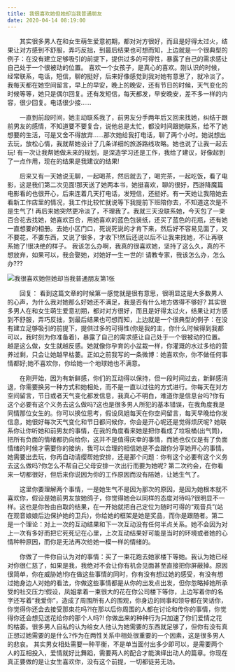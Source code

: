 ```yaml
---
title: 我很喜欢她但她却当我普通朋友
date: 2020-04-14 08:19:00
---
```




　　其实很多男人在和女生萌生爱意初期，都对对方很好，而且是好得太过火，结果让对方感到不舒服，弄巧反拙，到最后结果也可想而知，上边就是一个很典型的例子：在没有建立足够吸引的前提下，提供过多的可得性，暴露了自己的需求感让自己处于一个很被动的位置。 喜欢一个女孩子，是真心的喜欢。刚认识的时候，经常联系，电话，短信，聊的挺好，后来好像感觉到我对她有意思了，就冷淡了。我每天都在她空间留言，早上的早安，晚上的晚安，还有节日的时候，天气变化的时候等等，她只是偶尔回复。还有发短信，每天都发，早安晚安，差不多一样的内容，很少回复。电话很少接……

　　一直到前段时间，她主动联系我了，前男友分手两年后又回来找她，纠结于跟前男友的感情，不知道要不要复合，说他总是太忙，都没时间跟她联系，给不了她想要的生活，可是又舍不得放弃……那次她给我打电话，聊了两个小时。她说想出去玩，放松心情，我就帮她设计了几条详细的旅游路线攻略。她也说了让我一起去玩! 有一次让我帮她做未来的规划，是深造学习还是工作，我给了建议，好像起到了一点作用，现在的结果是我建议的结果!

　　后来又有一天她说无聊，一起喝茶，然后就去了，喝完茶，一起吃饭，看了电影，这是我们第二次见面!那天送了她两本书，她挺喜欢，聊的很好，西游降魔篇电影看的也很开心，后来连着几天打电话，发短信，还挺好。有一天她让我陪她去看新工作店里的情况，我工作比较忙就说等下我提前下班陪你去，不知道这次是不是生气了! 再后来她突然更冷淡了，不理我了。我就三天没联系她，今天包了一束百合花去找她，她喜欢百合，用她喜欢的蓝色包装纸，还买了蓝色的花瓶，还有她一直想要的相册。去她小区门口，死说死说的才肯下来，然后好不容易见面了，又不要花，不要东西，又说了很多，才收下!然后还说以后不让我来找她，不让再联系她了!很决绝的样子。 我该怎么办啊，我真的很喜欢她，坚持了这么久，真的不想放弃，如果可以，我会娶她，对她好一生一世的! 请教专家，我该怎么办，怎么办???

![我很喜欢她但她却当我普通朋友第1张](/img/88dcd54e873b5a2ca2e56310d5c2813c.jpg)

　　回复： 看到这篇文章的时候第一感觉就是很有意思，很明显这是大多数男人的心声，为什么我对她那么好她还不满足，我是否有什么地方做得不够好? 其实很多男人在和女生萌生爱意初期，都对对方很好，而且是好得太过火，结果让对方感到不舒服，弄巧反拙，到最后结果也可想而知，上边就是一个很典型的例子：在没有建立足够吸引的前提下，提供过多的可得性(你是我的主，你什么时候得到我都可以，我时刻为你准备着)，暴露了自己的需求感让自己处于一个很被动的位置。越是这么做，女生就越反感。她就像你孕育的小盆栽一样，你灌溉的水过多给的营养过剩，只会让她越早枯萎。正如之前我写的一条微博：她喜欢你，你不做任何事情都好;她不喜欢你，你给她一个地球她也不满意。

　　在刚开始，因为有新鲜感，你们的互动得以保持，但一段时间过去，新鲜感消退，你需要换另一种方式和她相处，而不是一直以过往的方式进行。你每天在对方空间留言，节日或者天气变化都发信息，我真心不明白，难道你是信息台吗?你有这个必要有这个义务去这么做吗?这也是很多男人所犯的基本错误，在我角度我是同情那位女生的。你可以换位思考，假设凤姐每天在你空间留言，每天早晚给你发信息，她很好每次天气变化和节日都问候你，你会是开心呢还是觉得烦厌呢? 她联系你让你听她和前男友的事情，在我的角度看来她是把你看成了垃圾桶(出气筒)，把所有负面的情绪都扔向给你，这并不是值得庆幸的事情，而她也仅仅是有了负面情绪的时候才需要你的接纳，我可以合理的相信她是不会跟你分享她开心的事情。她需要出去玩，你再自动请缨帮她安排，还是那个问题：你有这个必要有这个义务去这么做吗?你怎么不帮自己父母安排一次出行而要为她呢? 第二次约会，在你看来一切都很好，但后来你说因为你的工作原因而没有陪她，让她生气了。

　　这里你要理解两个事情，一是她生气不是因为那次的原因，是因为她根本就不喜欢你，假设是她前男友放她鸽子，你觉得她会以同样的态度对待吗?很明显不一样。这也是你咎由自取的结果，在一开始就把自己定位为随时可得的“观音兵”(站在观音娘娘后边保护她的卫兵)，你给她的框架是她是奖品，而你是跟随者。第二是一个理论：对上一次的互动结果和下一次互动没有任何半点关系。她不会因为对上一次有多好而把它死死记在心里，上次互动结果好可能是当时的环境或者她的心情种种原因，而你是无法再次给她一模一样的情绪的。

　　你做了一件你自认为对的事情：买了一束花跑去她家楼下等她。我认为她已经对你很仁慈了，如果是我，我绝对不会让你有机会见面甚至直接把你屏蔽掉。原因很简单，你在威胁她!你在做这些事情的同时，你有没有想过她的感受，有没有想过她身边人对她的看法，你做这些事情都是从你的出发点出发，但你忽略掉她所承受的社交压力!假设，凤姐拿着一束很大的花在你公司楼下等你，上边写着你的名字还写着“我爱你”，造成了周围所有人的围观，你身边的同事和领导都在笑话你，你觉得你还会去接受那束花吗?!在那以后你周围的人都在讨论和传你的事情，你觉得你还会想见送花给你的那个人吗?! 你做出来的种种行为只加速了你们爱情之花的枯萎。很多男人自私的认为给女人他认为她需要的东西就足够了，但你有没有真正想过她需要的是什么?作为在两性关系中相处很重要的一个因素，这是很多男人的悲哀。 其实男女相处需要一种平衡，不是单当面付出多少即可以，是需要两个人的互相投入，爱情就好比舞蹈，需要两人的配合才能演绎出动人的篇章。你现在真正要做的是让女生喜欢你，没有这个前提，一切都徒劳无功。